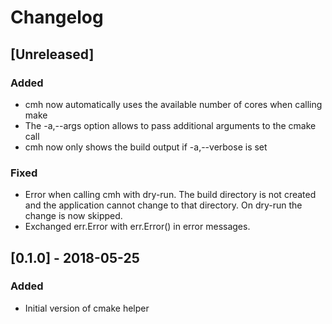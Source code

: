 # Changelog

## [Unreleased]

### Added

* cmh now automatically uses the available number of cores when calling make
* The -a,--args option allows to pass additional arguments to the cmake call
* cmh now only shows the build output if -a,--verbose is set

### Fixed

* Error when calling cmh with dry-run. The build directory is not created and the
  application cannot change to that directory. On dry-run the change is now
  skipped.
* Exchanged err.Error with err.Error() in error messages.

## [0.1.0] - 2018-05-25

### Added

* Initial version of cmake helper

